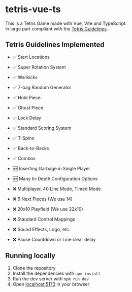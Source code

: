 # tetris-vue-ts

This is a Tetris Game made with Vue, Vite and TypeScript.  
In large part compliant with the [Tetris Guidelines](https://tetris.fandom.com/wiki/Tetris_Guideline).

## Tetris Guidelines Implemented

-   ✅ Start Locations
-   ✅ Super Rotation System
-   ✅ Wallkicks
-   ✅ 7-bag Random Generator
-   ✅ Hold Piece
-   ✅ Ghost Piece
-   ✅ Lock Delay
-   ✅ Standard Scoring System
-   ✅ T-Spins
-   ✅ Back-to-Backs
-   ✅ Combos

-   🆕 Inserting Garbage in Single Player
-   🆕 Many In-Depth Configuration Options

-   ❌ Multiplayer, 40 Line Mode, Timed Mode
-   ❌ 6 Next Pieces (We use 14)
-   ❌ 20x10 Playfield (We use 22x10)
-   ❌ Standard Control Mappings
-   ❌ Sound Effects, Logo, etc.
-   ❌ Pause Countdown or Line clear delay

## Running locally

1. Clone the repository
2. Install the dependencies with `npm install`
3. Run the dev server with `npm run dev`
4. Open [localhost:5173](http://localhost:5173) in your browser
